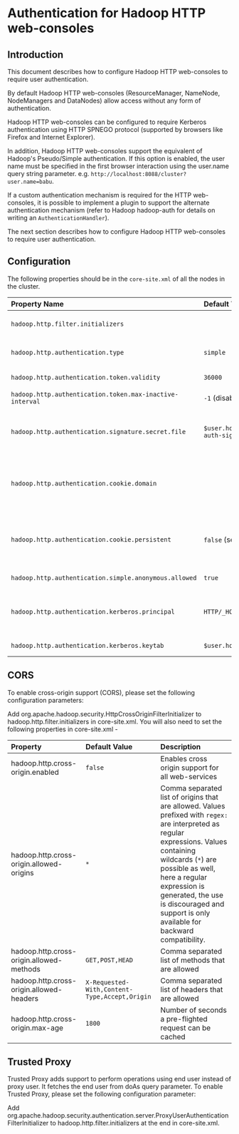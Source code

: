 <!---
  Licensed under the Apache License, Version 2.0 (the "License");
  you may not use this file except in compliance with the License.
  You may obtain a copy of the License at

   http://www.apache.org/licenses/LICENSE-2.0

  Unless required by applicable law or agreed to in writing, software
  distributed under the License is distributed on an "AS IS" BASIS,
  WITHOUT WARRANTIES OR CONDITIONS OF ANY KIND, either express or implied.
  See the License for the specific language governing permissions and
  limitations under the License. See accompanying LICENSE file.
-->

Authentication for Hadoop HTTP web-consoles
===========================================

<!-- MACRO{toc|fromDepth=0|toDepth=3} -->

Introduction
------------

This document describes how to configure Hadoop HTTP web-consoles to require user authentication.

By default Hadoop HTTP web-consoles (ResourceManager, NameNode, NodeManagers and DataNodes) allow access without any form of authentication.

Hadoop HTTP web-consoles can be configured to require Kerberos authentication using HTTP SPNEGO protocol (supported by browsers like Firefox and Internet Explorer).

In addition, Hadoop HTTP web-consoles support the equivalent of Hadoop's Pseudo/Simple authentication. If this option is enabled, the user name must be specified in the first browser interaction using the user.name query string parameter. e.g. `http://localhost:8088/cluster?user.name=babu`.

If a custom authentication mechanism is required for the HTTP web-consoles, it is possible to implement a plugin to support the alternate authentication mechanism (refer to Hadoop hadoop-auth for details on writing an `AuthenticationHandler`).

The next section describes how to configure Hadoop HTTP web-consoles to require user authentication.

Configuration
-------------

The following properties should be in the `core-site.xml` of all the nodes in the cluster.

| Property Name                                          | Default Value                                  | Description                                                                                                                                                                                                                                                                                                                                                   |
|:------------------------------------------------------ |:---------------------------------------------- |:--------------------------------------------------------------------------------------------------------------------------------------------------------------------------------------------------------------------------------------------------------------------------------------------------------------------------------------------------------------|
| `hadoop.http.filter.initializers`                      |                                                | Add to this property the `org.apache.hadoop.security.AuthenticationFilterInitializer` initializer class.                                                                                                                                                                                                                                                      |
| `hadoop.http.authentication.type`                      | `simple`                                       | Defines authentication used for the HTTP web-consoles. The supported values are: `simple` \| `kerberos` \| `#AUTHENTICATION_HANDLER_CLASSNAME#`.                                                                                                                                                                                                              |
| `hadoop.http.authentication.token.validity`            | `36000`                                        | Indicates how long (in seconds) an authentication token is valid before it has to be renewed.                                                                                                                                                                                                                                                                 |
| `hadoop.http.authentication.token.max-inactive-interval` | `-1` (disabled)                            | Specifies the time, in seconds, between client requests the server will invalidate the token.                                                                                                                                                                                                                                                                 |
| `hadoop.http.authentication.signature.secret.file`     | `$user.home/hadoop-http-auth-signature-secret` | The signature secret file for signing the authentication tokens. The same secret should be used for all nodes in the cluster, ResourceManager, NameNode, DataNode and NodeManager. This file should be readable only by the Unix user running the daemons.                                                                                                         |
| `hadoop.http.authentication.cookie.domain`             |                                                | The domain to use for the HTTP cookie that stores the authentication token. For authentication to work correctly across all nodes in the cluster the domain must be correctly set. There is no default value, the HTTP cookie will not have a domain working only with the hostname issuing the HTTP cookie.                                                  |
| `hadoop.http.authentication.cookie.persistent`         | `false` (session cookie)                       | Specifies the persistence of the HTTP cookie. If the value is true, the cookie is a persistent one. Otherwise, it is a session cookie. *IMPORTANT*: when using IP addresses, browsers ignore cookies with domain settings. For this setting to work properly all nodes in the cluster must be configured to generate URLs with `hostname.domain` names on it. |
| `hadoop.http.authentication.simple.anonymous.allowed`  | `true`                                         | Indicates whether anonymous requests are allowed when using 'simple' authentication.                                                                                                                                                                                                                                                                          |
| `hadoop.http.authentication.kerberos.principal`        | `HTTP/_HOST@$LOCALHOST`                        | Indicates the Kerberos principal to be used for HTTP endpoint when using 'kerberos' authentication. The principal short name must be `HTTP` per Kerberos HTTP SPNEGO specification. `_HOST` -if present- is replaced with bind address of the HTTP server.                                                                                                    |
| `hadoop.http.authentication.kerberos.keytab`           | `$user.home/hadoop.keytab`                     | Location of the keytab file with the credentials for the Kerberos principal used for the HTTP endpoint.                                                                                                                                                                                                                                                       |

CORS
----
To enable cross-origin support (CORS), please set the following configuration parameters:

Add org.apache.hadoop.security.HttpCrossOriginFilterInitializer to hadoop.http.filter.initializers in core-site.xml. You will also need to set the following properties in core-site.xml -


| Property                                 | Default Value                                 | Description                                                                            |
|:---------------------------------------- |:--------------------------------------------- |:-------------------------------------------------------------------------------------  |
| hadoop.http.cross-origin.enabled         | `false`                                       | Enables cross origin support for all web-services                                      |
| hadoop.http.cross-origin.allowed-origins | `*`                                           | Comma separated list of origins that are allowed. Values prefixed with `regex:` are interpreted as regular expressions. Values containing wildcards (`*`) are possible as well, here a regular expression is generated, the use is discouraged and support is only available for backward compatibility. |
| hadoop.http.cross-origin.allowed-methods | `GET,POST,HEAD`                               | Comma separated list of methods that are allowed                                       |
| hadoop.http.cross-origin.allowed-headers | `X-Requested-With,Content-Type,Accept,Origin` | Comma separated list of headers that are allowed                                       |
| hadoop.http.cross-origin.max-age         | `1800`                                        | Number of seconds a pre-flighted request can be cached                                 |


Trusted Proxy
-------------
Trusted Proxy adds support to perform operations using end user instead of proxy user. It fetches the end user from
doAs query parameter. To enable Trusted Proxy, please set the following configuration parameter:

Add org.apache.hadoop.security.authentication.server.ProxyUserAuthenticationFilterInitializer to hadoop.http.filter.initializers at the end in core-site.xml.
